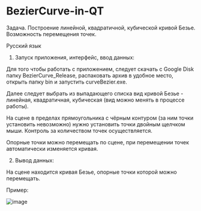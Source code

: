 # BezierCurve-in-QT
Задача. Построение линейной, квадратичной, кубической кривой Безье. Возможность перемещения точек.

Русский язык

1) Запуск приложения, интерфейс, ввод данных:

Для того чтобы работать с приложением, следует скачать с Google Disk папку BezierCurve_Release, распаковать архив в удобное место, открыть папку bin и запустить curveBezier.exe.

Далее следует выбрать из выпадающего списка вид кривой Безье - линейная, квадратичная, кубическая (вид можно менять в процессе работы).

На сцене в пределах прямоугольника с чёрным контуром (за ним точки установить невозможно) нужно установить точки двойным щелчком мыши. Контроль за количеством точек осуществляется.

Опорные точки можно перемещать по сцене, при перемещении точек автоматически изменяется кривая.

2) Вывод данных:

На сцене находится кривая Безье, опорные точки которой можно перемещать.

Пример:

![image](https://user-images.githubusercontent.com/107536650/174251668-148e3d6e-5ecc-4e05-b7c8-c0f66d5705d9.png)
